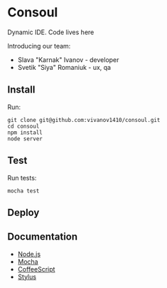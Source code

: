 Consoul
=======

Dynamic IDE. Code lives here

Introducing our team:

* Slava "Karnak" Ivanov - developer
* Svetik "Siya" Romaniuk - ux, qa

## Install

Run:

```
git clone git@github.com:vivanov1410/consoul.git
cd consoul
npm install
node server
```

## Test

Run tests:

```
mocha test
```

## Deploy



## Documentation

- [Node.js](http://nodejs.org/docs/v0.6.11/api/fs.html)
- [Mocha](https://github.com/visionmedia/mocha)
- [CoffeeScript](http://coffeescript.org/)
- [Stylus](http://learnboost.github.com/stylus/)